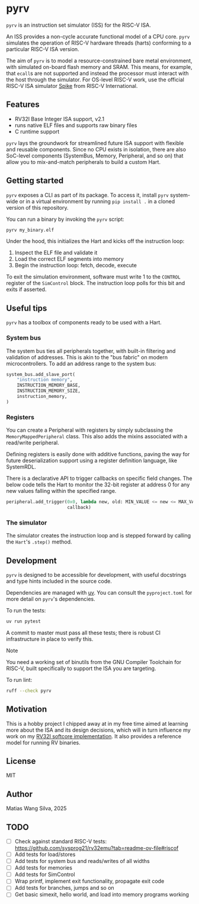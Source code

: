 # pyrv

`pyrv` is an instruction set simulator (ISS) for the RISC-V ISA.

An ISS provides a non-cycle accurate functional model of a CPU core. `pyrv`
simulates the operation of RISC-V hardware threads (harts) conforming to a
particular RISC-V ISA version.

The aim of `pyrv` is to model a resource-constrained bare metal environment,
with simulated on-board flash memory and SRAM. This means, for example, that
`ecall`s are not supported and instead the processor must interact with the host
through the simulator. For OS-level RISC-V work, use the official RISC-V ISA
simulator [Spike](https://github.com/riscv-software-src/riscv-isa-sim) from
RISC-V International.

## Features

- RV32I Base Integer ISA support, v2.1
- runs native ELF files and supports raw binary files
- C runtime support

`pyrv` lays the groundwork for streamlined future ISA support with flexible and
reusable components. Since no CPU exists in isolation, there are also SoC-level
components (SystemBus, Memory, Peripheral, and so on) that allow you to
mix-and-match peripherals to build a custom Hart.

## Getting started

`pyrv` exposes a CLI as part of its package. To access it, install `pyrv`
system-wide or in a virtual environment by running `pip install .` in a cloned
version of this repository.

You can run a binary by invoking the `pyrv` script:

```bash
pyrv my_binary.elf
```

Under the hood, this initializes the Hart and kicks off the instruction loop:

1. Inspect the ELF file and validate it
2. Load the correct ELF segments into memory
3. Begin the instruction loop: fetch, decode, execute

To exit the simulation environment, software must write 1 to the `CONTROL`
register of the `SimControl` block. The instruction loop polls for this bit and
exits if asserted.

## Useful tips

`pyrv` has a toolbox of components ready to be used with a Hart.

### System bus

The system bus ties all peripherals together, with built-in filtering and
validation of addresses. This is akin to the "bus fabric" on modern
microcontrollers. To add an address range to the system bus:

```python
system_bus.add_slave_port(
    "instruction memory",
    INSTRUCTION_MEMORY_BASE,
    INSTRUCTION_MEMORY_SIZE,
    instruction_memory,
)
```

### Registers

You can create a Peripheral with registers by simply subclassing the
`MemoryMappedPeripheral` class. This also adds the mixins associated with a
read/write peripheral.

Defining registers is easily done with additive functions, paving the way for
future deserialization support using a register definition language, like
SystemRDL.

There is a declarative API to trigger callbacks on specific field changes. The
below code tells the Hart to monitor the 32-bit register at address 0 for any
new values falling within the specified range.

```python
peripheral.add_trigger(0x0, lambda new, old: MIN_VALUE <= new <= MAX_VALUE,
                       callback)
```

### The simulator

The simulator creates the instruction loop and is stepped forward by calling the
`Hart`'s `.step()` method.

## Development

`pyrv` is designed to be accessible for development, with useful docstrings and
type hints included in the source code.

Dependencies are managed with [uv](https://docs.astral.sh/uv/). You can consult
the `pyproject.toml` for more detail on `pyrv`'s dependencies.

To run the tests:

```bash
uv run pytest
```

A commit to master must pass all these tests; there is robust CI infrastructure
in place to verify this.

> [!NOTE]
>
> You need a working set of binutils from the GNU Compiler Toolchain for RISC-V,
> built specifically to support the ISA you are targeting.

To run lint:

```bash
ruff --check pyrv
```

## Motivation

This is a hobby project I chipped away at in my free time aimed at learning more
about the ISA and its design decisions, which will in turn influence my work on
my [RV32I softcore implementation](https://github.com/matiasilva/riscv-soc). It
also provides a reference model for running RV binaries.

## License

MIT

## Author

Matias Wang Silva, 2025

## TODO

- [ ] Check against standard RISC-V tests:
      <https://github.com/sysprog21/rv32emu?tab=readme-ov-file#riscof>
- [ ] Add tests for load/stores
- [ ] Add tests for system bus and reads/writes of all widths
- [ ] Add tests for memories
- [ ] Add tests for SimControl
- [ ] Wrap printf, implement exit functionality, propagate exit code
- [ ] Add tests for branches, jumps and so on
- [ ] Get basic simexit, hello world, and load into memory programs working
